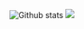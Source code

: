 ![Github stats](https://github-readme-stats.vercel.app/api?username=ayushambar&count_private=true&theme=radical&show_icons=true)
<img src="https://github-readme-stats.vercel.app/api/top-langs/?username=ayushambar&theme=radical&layout=compact&exclude_repo=AI-Mafia-Machine-Learning,ML-projects" />

